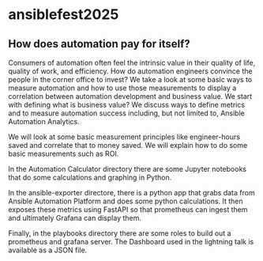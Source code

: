 # ansiblefest2025

## How does automation pay for itself?

Consumers of automation often feel the intrinsic value in their quality of life, quality of work, and efficiency. How do automation engineers convince the people in the corner office to invest? We take a look at some basic ways to measure automation and how to use those measurements to display a correlation between automation development and business value. We start with defining what is business value? We discuss ways to define metrics and to measure automation success including, but not limited to, Ansible Automation Analytics.

We will look at some basic measurement principles like engineer-hours saved and correlate that to money saved.
We will explain how to do some basic measurements such as ROI.

In the Automation Calculator directory there are some Jupyter notebooks that do some calculations and graphing in Python.

In the ansible-exporter directore, there is a python app that grabs data from Ansible Automation Platform and does some python calculations. It then exposes these metrics using FastAPI so that prometheus can ingest them and ultimately Grafana can display them.

Finally, in the playbooks directory there are some roles to build out a prometheus and grafana server. The Dashboard used in the lightning talk is available as a JSON file.
